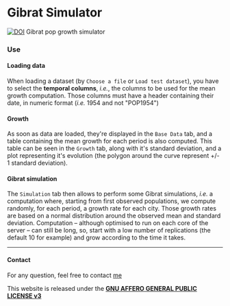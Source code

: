 Gibrat Simulator
======
[![DOI](https://zenodo.org/badge/5733/RCura/gibrat.png)](http://dx.doi.org/10.5281/zenodo.11415)
Gibrat pop growth simulator

### Use

#### Loading data
When loading a dataset (by `Choose a file` or `Load test dataset`), you have to select the **temporal columns**, *i.e.*, the columns to be used for the mean growth computation.
Those columns must have a header containing their date, in numeric format (*i.e.* 1954 and not "POP1954")

#### Growth
As soon as data are loaded, they're displayed in the `Base Data` tab, and a table containing the mean growth for each period is also computed. This table can be seen in the `Growth` tab, along with it's standard deviation, and a plot representing it's evolution (the polygon around the curve represent +/- 1 standard deviation).

#### Gibrat simulation
The `Simulation` tab then allows to perform some Gibrat simulations, *i.e.* a computation where, starting from first observed populations, we compute randomly, for each period, a growth rate for each city. Those growth rates are based on a normal distribution around the observed mean and standard deviation.
Computation – although optimised to run on each core of the server – can still be long, so, start with a low number of replications (the default 10 for example) and grow according to the time it takes.

<hr>

#### Contact
For any question, feel free to contact [me](http://www.parisgeo.cnrs.fr/spip.php?article6416&lang=en)

This website is released under the <a href="LICENSE.txt">**GNU AFFERO GENERAL PUBLIC LICENSE v3**</a>
